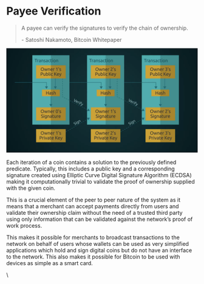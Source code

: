 # Payee Verification

> A payee can verify the signatures to verify the chain of ownership.
>
> \- Satoshi Nakamoto, Bitcoin Whitepaper

![](<../.gitbook/assets/Theory - Transactions - Payee Verification.png>)

Each iteration of a coin contains a solution to the previously defined predicate. Typically, this includes a public key and a corresponding signature created using Elliptic Curve Digital Signature Algorithm (ECDSA) making it computationally trivial to validate the proof of ownership supplied with the given coin.

This is a crucial element of the peer to peer nature of the system as it means that a merchant can accept payments directly from users and validate their ownership claim without the need of a trusted third party using only information that can be validated against the network’s proof of work process.

This makes it possible for merchants to broadcast transactions to the network on behalf of users whose wallets can be used as very simplified applications which hold and sign digital coins but do not have an interface to the network. This also makes it possible for Bitcoin to be used with devices as simple as a smart card.

\
